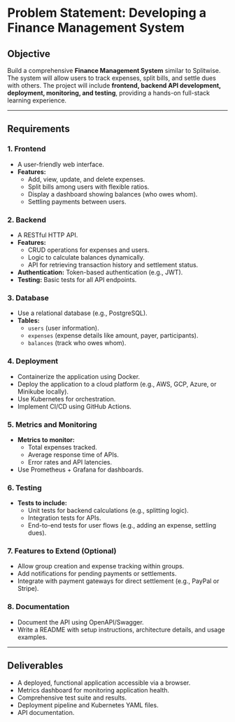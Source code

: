 # Problem Statement: Developing a Finance Management System

## Objective  
Build a comprehensive **Finance Management System** similar to Splitwise. The system will allow users to track expenses, split bills, and settle dues with others. The project will include **frontend, backend API development, deployment, monitoring, and testing**, providing a hands-on full-stack learning experience.

---

## Requirements

### 1. Frontend  
- A user-friendly web interface.  
- **Features:**
  - Add, view, update, and delete expenses.  
  - Split bills among users with flexible ratios.  
  - Display a dashboard showing balances (who owes whom).  
  - Settling payments between users.

### 2. Backend  
- A RESTful HTTP API.  
- **Features:**
  - CRUD operations for expenses and users.  
  - Logic to calculate balances dynamically.  
  - API for retrieving transaction history and settlement status.  
- **Authentication:** Token-based authentication (e.g., JWT).  
- **Testing:** Basic tests for all API endpoints.

### 3. Database  
- Use a relational database (e.g., PostgreSQL).  
- **Tables:**
  - `users` (user information).  
  - `expenses` (expense details like amount, payer, participants).  
  - `balances` (track who owes whom).  

### 4. Deployment  
- Containerize the application using Docker.  
- Deploy the application to a cloud platform (e.g., AWS, GCP, Azure, or Minikube locally).  
- Use Kubernetes for orchestration.  
- Implement CI/CD using GitHub Actions.

### 5. Metrics and Monitoring  
- **Metrics to monitor:**
  - Total expenses tracked.
  - Average response time of APIs.
  - Error rates and API latencies.  
- Use Prometheus + Grafana for dashboards.  

### 6. Testing  
- **Tests to include:**
  - Unit tests for backend calculations (e.g., splitting logic).  
  - Integration tests for APIs.  
  - End-to-end tests for user flows (e.g., adding an expense, settling dues).  

### 7. Features to Extend (Optional)  
- Allow group creation and expense tracking within groups.  
- Add notifications for pending payments or settlements.  
- Integrate with payment gateways for direct settlement (e.g., PayPal or Stripe).  

### 8. Documentation  
- Document the API using OpenAPI/Swagger.  
- Write a README with setup instructions, architecture details, and usage examples.

---

## Deliverables  
- A deployed, functional application accessible via a browser.  
- Metrics dashboard for monitoring application health.  
- Comprehensive test suite and results.  
- Deployment pipeline and Kubernetes YAML files.  
- API documentation.  
